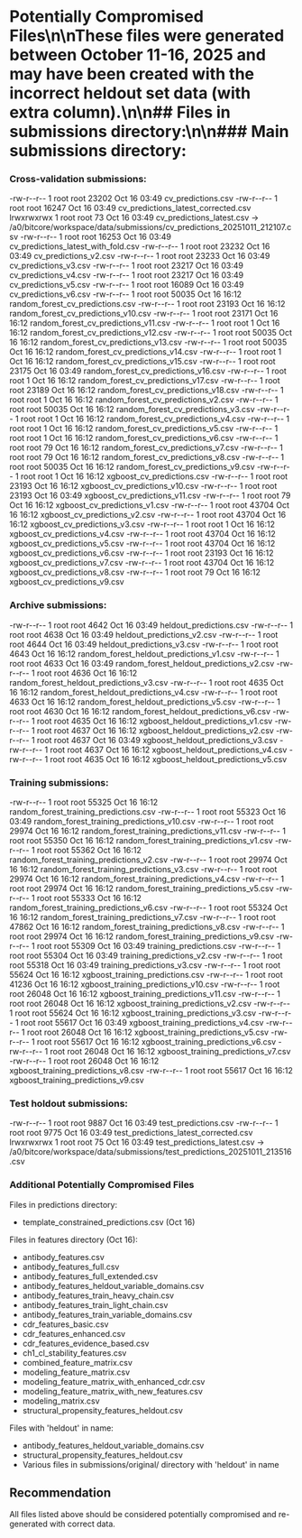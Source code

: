 # Potentially Compromised Files\n\nThese files were generated between October 11-16, 2025 and may have been created with the incorrect heldout set data (with extra column).\n\n## Files in submissions directory:\n\n### Main submissions directory:

### Cross-validation submissions:
-rw-r--r-- 1 root root 23202 Oct 16 03:49 cv_predictions.csv
-rw-r--r-- 1 root root 16247 Oct 16 03:49 cv_predictions_latest_corrected.csv
lrwxrwxrwx 1 root root    73 Oct 16 03:49 cv_predictions_latest.csv -> /a0/bitcore/workspace/data/submissions/cv_predictions_20251011_212107.csv
-rw-r--r-- 1 root root 16253 Oct 16 03:49 cv_predictions_latest_with_fold.csv
-rw-r--r-- 1 root root 23232 Oct 16 03:49 cv_predictions_v2.csv
-rw-r--r-- 1 root root 23233 Oct 16 03:49 cv_predictions_v3.csv
-rw-r--r-- 1 root root 23217 Oct 16 03:49 cv_predictions_v4.csv
-rw-r--r-- 1 root root 23217 Oct 16 03:49 cv_predictions_v5.csv
-rw-r--r-- 1 root root 16089 Oct 16 03:49 cv_predictions_v6.csv
-rw-r--r-- 1 root root 50035 Oct 16 16:12 random_forest_cv_predictions.csv
-rw-r--r-- 1 root root 23193 Oct 16 16:12 random_forest_cv_predictions_v10.csv
-rw-r--r-- 1 root root 23171 Oct 16 16:12 random_forest_cv_predictions_v11.csv
-rw-r--r-- 1 root root     1 Oct 16 16:12 random_forest_cv_predictions_v12.csv
-rw-r--r-- 1 root root 50035 Oct 16 16:12 random_forest_cv_predictions_v13.csv
-rw-r--r-- 1 root root 50035 Oct 16 16:12 random_forest_cv_predictions_v14.csv
-rw-r--r-- 1 root root     1 Oct 16 16:12 random_forest_cv_predictions_v15.csv
-rw-r--r-- 1 root root 23175 Oct 16 03:49 random_forest_cv_predictions_v16.csv
-rw-r--r-- 1 root root     1 Oct 16 16:12 random_forest_cv_predictions_v17.csv
-rw-r--r-- 1 root root 23189 Oct 16 16:12 random_forest_cv_predictions_v18.csv
-rw-r--r-- 1 root root     1 Oct 16 16:12 random_forest_cv_predictions_v2.csv
-rw-r--r-- 1 root root 50035 Oct 16 16:12 random_forest_cv_predictions_v3.csv
-rw-r--r-- 1 root root     1 Oct 16 16:12 random_forest_cv_predictions_v4.csv
-rw-r--r-- 1 root root     1 Oct 16 16:12 random_forest_cv_predictions_v5.csv
-rw-r--r-- 1 root root     1 Oct 16 16:12 random_forest_cv_predictions_v6.csv
-rw-r--r-- 1 root root    79 Oct 16 16:12 random_forest_cv_predictions_v7.csv
-rw-r--r-- 1 root root    79 Oct 16 16:12 random_forest_cv_predictions_v8.csv
-rw-r--r-- 1 root root 50035 Oct 16 16:12 random_forest_cv_predictions_v9.csv
-rw-r--r-- 1 root root     1 Oct 16 16:12 xgboost_cv_predictions.csv
-rw-r--r-- 1 root root 23193 Oct 16 16:12 xgboost_cv_predictions_v10.csv
-rw-r--r-- 1 root root 23193 Oct 16 03:49 xgboost_cv_predictions_v11.csv
-rw-r--r-- 1 root root    79 Oct 16 16:12 xgboost_cv_predictions_v1.csv
-rw-r--r-- 1 root root 43704 Oct 16 16:12 xgboost_cv_predictions_v2.csv
-rw-r--r-- 1 root root 43704 Oct 16 16:12 xgboost_cv_predictions_v3.csv
-rw-r--r-- 1 root root     1 Oct 16 16:12 xgboost_cv_predictions_v4.csv
-rw-r--r-- 1 root root 43704 Oct 16 16:12 xgboost_cv_predictions_v5.csv
-rw-r--r-- 1 root root 43704 Oct 16 16:12 xgboost_cv_predictions_v6.csv
-rw-r--r-- 1 root root 23193 Oct 16 16:12 xgboost_cv_predictions_v7.csv
-rw-r--r-- 1 root root 43704 Oct 16 16:12 xgboost_cv_predictions_v8.csv
-rw-r--r-- 1 root root    79 Oct 16 16:12 xgboost_cv_predictions_v9.csv

### Archive submissions:
-rw-r--r-- 1 root root  4642 Oct 16 03:49 heldout_predictions.csv
-rw-r--r-- 1 root root  4638 Oct 16 03:49 heldout_predictions_v2.csv
-rw-r--r-- 1 root root  4644 Oct 16 03:49 heldout_predictions_v3.csv
-rw-r--r-- 1 root root  4643 Oct 16 16:12 random_forest_heldout_predictions_v1.csv
-rw-r--r-- 1 root root  4633 Oct 16 03:49 random_forest_heldout_predictions_v2.csv
-rw-r--r-- 1 root root  4636 Oct 16 16:12 random_forest_heldout_predictions_v3.csv
-rw-r--r-- 1 root root  4635 Oct 16 16:12 random_forest_heldout_predictions_v4.csv
-rw-r--r-- 1 root root  4633 Oct 16 16:12 random_forest_heldout_predictions_v5.csv
-rw-r--r-- 1 root root  4630 Oct 16 16:12 random_forest_heldout_predictions_v6.csv
-rw-r--r-- 1 root root  4635 Oct 16 16:12 xgboost_heldout_predictions_v1.csv
-rw-r--r-- 1 root root  4637 Oct 16 16:12 xgboost_heldout_predictions_v2.csv
-rw-r--r-- 1 root root  4637 Oct 16 03:49 xgboost_heldout_predictions_v3.csv
-rw-r--r-- 1 root root  4637 Oct 16 16:12 xgboost_heldout_predictions_v4.csv
-rw-r--r-- 1 root root  4635 Oct 16 16:12 xgboost_heldout_predictions_v5.csv

### Training submissions:
-rw-r--r-- 1 root root 55325 Oct 16 16:12 random_forest_training_predictions.csv
-rw-r--r-- 1 root root 55323 Oct 16 03:49 random_forest_training_predictions_v10.csv
-rw-r--r-- 1 root root 29974 Oct 16 16:12 random_forest_training_predictions_v11.csv
-rw-r--r-- 1 root root 55350 Oct 16 16:12 random_forest_training_predictions_v1.csv
-rw-r--r-- 1 root root 55362 Oct 16 16:12 random_forest_training_predictions_v2.csv
-rw-r--r-- 1 root root 29974 Oct 16 16:12 random_forest_training_predictions_v3.csv
-rw-r--r-- 1 root root 29974 Oct 16 16:12 random_forest_training_predictions_v4.csv
-rw-r--r-- 1 root root 29974 Oct 16 16:12 random_forest_training_predictions_v5.csv
-rw-r--r-- 1 root root 55333 Oct 16 16:12 random_forest_training_predictions_v6.csv
-rw-r--r-- 1 root root 55324 Oct 16 16:12 random_forest_training_predictions_v7.csv
-rw-r--r-- 1 root root 47862 Oct 16 16:12 random_forest_training_predictions_v8.csv
-rw-r--r-- 1 root root 29974 Oct 16 16:12 random_forest_training_predictions_v9.csv
-rw-r--r-- 1 root root 55309 Oct 16 03:49 training_predictions.csv
-rw-r--r-- 1 root root 55304 Oct 16 03:49 training_predictions_v2.csv
-rw-r--r-- 1 root root 55318 Oct 16 03:49 training_predictions_v3.csv
-rw-r--r-- 1 root root 55624 Oct 16 16:12 xgboost_training_predictions.csv
-rw-r--r-- 1 root root 41236 Oct 16 16:12 xgboost_training_predictions_v10.csv
-rw-r--r-- 1 root root 26048 Oct 16 16:12 xgboost_training_predictions_v11.csv
-rw-r--r-- 1 root root 26048 Oct 16 16:12 xgboost_training_predictions_v2.csv
-rw-r--r-- 1 root root 55624 Oct 16 16:12 xgboost_training_predictions_v3.csv
-rw-r--r-- 1 root root 55617 Oct 16 03:49 xgboost_training_predictions_v4.csv
-rw-r--r-- 1 root root 26048 Oct 16 16:12 xgboost_training_predictions_v5.csv
-rw-r--r-- 1 root root 55617 Oct 16 16:12 xgboost_training_predictions_v6.csv
-rw-r--r-- 1 root root 26048 Oct 16 16:12 xgboost_training_predictions_v7.csv
-rw-r--r-- 1 root root 26048 Oct 16 16:12 xgboost_training_predictions_v8.csv
-rw-r--r-- 1 root root 55617 Oct 16 16:12 xgboost_training_predictions_v9.csv

### Test holdout submissions:
-rw-r--r-- 1 root root  9887 Oct 16 03:49 test_predictions.csv
-rw-r--r-- 1 root root  9775 Oct 16 03:49 test_predictions_latest_corrected.csv
lrwxrwxrwx 1 root root    75 Oct 16 03:49 test_predictions_latest.csv -> /a0/bitcore/workspace/data/submissions/test_predictions_20251011_213516.csv

### Additional Potentially Compromised Files

Files in predictions directory:
- template_constrained_predictions.csv (Oct 16)

Files in features directory (Oct 16):
- antibody_features.csv
- antibody_features_full.csv
- antibody_features_full_extended.csv
- antibody_features_heldout_variable_domains.csv
- antibody_features_train_heavy_chain.csv
- antibody_features_train_light_chain.csv
- antibody_features_train_variable_domains.csv
- cdr_features_basic.csv
- cdr_features_enhanced.csv
- cdr_features_evidence_based.csv
- ch1_cl_stability_features.csv
- combined_feature_matrix.csv
- modeling_feature_matrix.csv
- modeling_feature_matrix_with_enhanced_cdr.csv
- modeling_feature_matrix_with_new_features.csv
- modeling_matrix.csv
- structural_propensity_features_heldout.csv

Files with 'heldout' in name:
- antibody_features_heldout_variable_domains.csv
- structural_propensity_features_heldout.csv
- Various files in submissions/original/ directory with 'heldout' in name

## Recommendation
All files listed above should be considered potentially compromised and re-generated with correct data.
